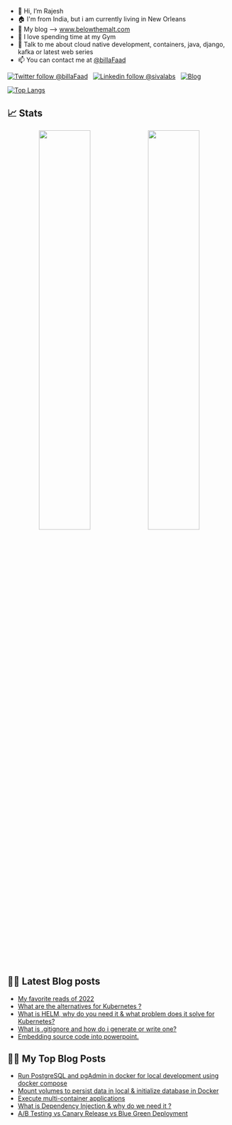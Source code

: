 - 👋 Hi, I’m Rajesh
- :house: I'm from India, but i am currently living in New Orleans
- :notebook: My blog --> www.belowthemalt.com
- :muscle: I love spending time at my Gym 
- :speech_balloon: Talk to me about cloud native development, containers, java, django, kafka or latest web series 
- 📫 You can contact me at [@billaFaad](https://twitter.com/billaFaad)

[![Twitter follow @billaFaad](https://img.shields.io/twitter/follow/billaFaad?style=social)](https://twitter.com/billaFaad) &nbsp;
[![Linkedin follow @sivalabs](https://img.shields.io/badge/-rajesh.p-blue?style=flat-square&logo=Linkedin&logoColor=white&link=https://www.linkedin.com/in/rajesh-p-b8511b7/)](https://www.linkedin.com/in/rajesh-p-b8511b7/) &nbsp;
[![Blog](https://img.shields.io/badge/Blog-belowthemalt.com-brightgreen)](https://belowthemalt.com/)



<!---
rajeshsgr/rajeshsgr is a ✨ special ✨ repository because its `README.md` (this file) appears on your GitHub profile.
You can click the Preview link to take a look at your changes.
--->

[![Top Langs](https://github-readme-stats.vercel.app/api/top-langs/?username=rajeshsgr&&layout=compact)](https://github.com/rajeshsgr)

## 📈 Stats

<p align="center">
  <img width="48%" src="https://github-readme-stats.vercel.app/api?username=rajeshsgr&show_icons=true&hide_border=true&theme=radical" />
  <img width="48%" src="https://github-readme-streak-stats.herokuapp.com/?user=rajeshsgr&hide_border=true&theme=radical" />
</p>


## ✍🏻 Latest Blog posts
<!-- BLOG-POST-LIST:START -->
- [My favorite reads of 2022](https://belowthemalt.com/2022/12/29/my-favorite-reads-of-2022/)
- [What are the alternatives for Kubernetes ?](https://belowthemalt.com/2022/12/01/what-are-the-alternatives-for-kubernetes/)
- [What is HELM, why do you need it &amp; what problem does it solve for Kubernetes?](https://belowthemalt.com/2022/11/16/what-is-helm-why-do-you-need-it-what-problem-does-it-solve-for-kubernetes/)
- [What is .gitignore and how do i generate or write one?](https://belowthemalt.com/2022/10/25/what-is-gitignore-and-how-do-i-generate-or-write-one/)
- [Embedding source code into powerpoint.](https://belowthemalt.com/2022/10/19/embedding-source-code-into-powerpoint/)
<!-- BLOG-POST-LIST:END -->


## ✍🏻 My Top Blog Posts

<!-- BLOG-POST-LIST:START -->
- [Run PostgreSQL and pgAdmin in docker for local development using docker compose](https://belowthemalt.com/2021/06/09/run-postgresql-and-pgadmin-in-docker-for-local-development-using-docker-compose/)
- [Mount volumes to persist data in local & initialize database in Docker](https://belowthemalt.com/2021/12/08/mount-volumes-to-persist-data-in-local-initialize-database-in-docker/)
- [Execute multi-container applications](https://belowthemalt.com/2022/01/24/execute-multi-container-applications-spring-boot-postgresql/)
- [What is Dependency Injection & why do we need it ?](https://belowthemalt.com/2022/02/18/what-is-dependency-injection-why-do-we-need-it/)
- [A/B Testing vs Canary Release vs Blue Green Deployment](https://belowthemalt.com/2021/11/19/a-b-testing-vs-canary-release-vs-blue-green-deployment/)
<!-- BLOG-POST-LIST:END -->
